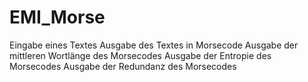 # EMI_Morse
Eingabe eines Textes
Ausgabe des Textes in Morsecode
Ausgabe der mittleren Wortlänge des Morsecodes
Ausgabe der Entropie des Morsecodes 
Ausgabe der Redundanz des Morsecodes
